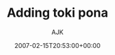 ---
title: 'Adding toki pona'
posts: 6
hash: 't675'
author: 'AJK'
date: 2007-02-15T20:53:00+00:00
sources:
  - http://forums.tokipona.org/viewtopic.php%3Ft=675.html
---